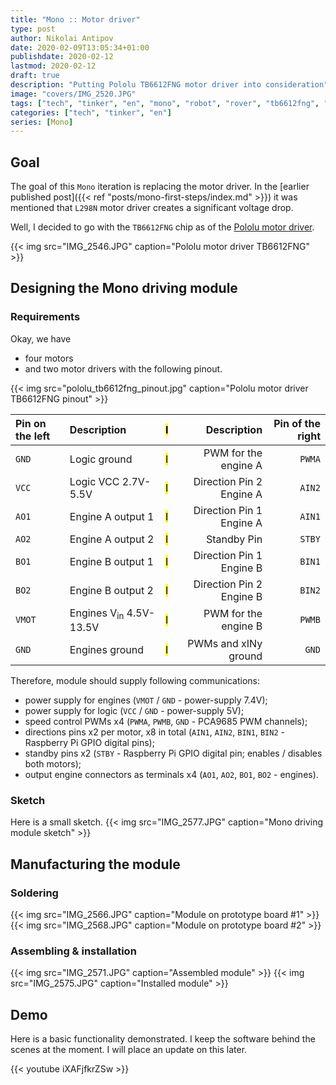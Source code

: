 ```yaml
---
title: "Mono :: Motor driver"
type: post
author: Nikolai Antipov
date: 2020-02-09T13:05:34+01:00
publishdate: 2020-02-12
lastmod: 2020-02-12
draft: true
description: "Putting Pololu TB6612FNG motor driver into consideration"
image: "covers/IMG_2520.JPG"
tags: ["tech", "tinker", "en", "mono", "robot", "rover", "tb6612fng", "motor-driver", "pca9685", "raspberrypi"]
categories: ["tech", "tinker", "en"]
series: [Mono]
---
```


## Goal

The goal of this `Mono` iteration is replacing the motor driver. In the [earlier published post]({{< ref "posts/mono-first-steps/index.md" >}}) it was mentioned that `L298N` motor driver creates a significant voltage drop.

Well, I decided to go with the `TB6612FNG` chip as of the [Pololu motor driver](https://www.pololu.com/product/713).

{{< img src="IMG_2546.JPG" caption="Pololu motor driver TB6612FNG" >}}

## Designing the Mono driving module

### Requirements
Okay, we have
- four motors
- and two motor drivers with the following pinout.

{{< img src="pololu_tb6612fng_pinout.jpg" caption="Pololu motor driver TB6612FNG pinout" >}}

|Pin on the left|Description                        |<mark>I</mark>|Description                     |Pin of the right|
|:--------------|:----------------------------------|--------------|-------------------------------:|---------------:|
|`GND`          | Logic ground                      |<mark>I</mark>| PWM for the engine A           |`PWMA`          |
|`VCC`          | Logic VCC 2.7V-5.5V               |<mark>I</mark>| Direction Pin 2 <br> Engine A  |`AIN2`          |
|`AO1`          | Engine A output 1                 |<mark>I</mark>| Direction Pin 1 <br> Engine A  |`AIN1`          |
|`AO2`          | Engine A output 2                 |<mark>I</mark>| Standby Pin                    |`STBY`          |
|`BO1`          | Engine B output 1                 |<mark>I</mark>| Direction Pin 1 <br> Engine B  |`BIN1`          |
|`BO2`          | Engine B output 2                 |<mark>I</mark>| Direction Pin 2 <br> Engine B  |`BIN2`          |
|`VMOT`         | Engines V<sub>in</sub> 4.5V-13.5V |<mark>I</mark>| PWM for the engine B           |`PWMB`          |
|`GND`          | Engines ground                    |<mark>I</mark>| PWMs and xINy ground           |`GND`           |

Therefore, module should supply following communications:
- power supply for engines (`VMOT` / `GND` - power-supply 7.4V);
- power supply for logic (`VCC` / `GND` - power-supply 5V);
- speed control PWMs x4 (`PWMA`, `PWMB`, `GND` - PCA9685 PWM channels);
- directions pins x2 per motor, x8 in total (`AIN1`, `AIN2`, `BIN1`, `BIN2` - Raspberry Pi GPIO digital pins);
- standby pins x2 (`STBY` - Raspberry Pi GPIO digital pin; enables / disables both motors);
- output engine connectors as terminals x4 (`AO1`, `AO2`, `BO1`, `BO2` - engines).

### Sketch
Here is a small sketch.
{{< img src="IMG_2577.JPG" caption="Mono driving module sketch" >}}

## Manufacturing the module

### Soldering
{{< img src="IMG_2566.JPG" caption="Module on prototype board #1" >}}
{{< img src="IMG_2568.JPG" caption="Module on prototype board #2" >}}

### Assembling & installation
{{< img src="IMG_2571.JPG" caption="Assembled module" >}}
{{< img src="IMG_2575.JPG" caption="Installed module" >}}

## Demo

Here is a basic functionality demonstrated. I keep the software behind the scenes at the moment.
I will place an update on this later.

{{< youtube iXAFjfkrZSw >}}
